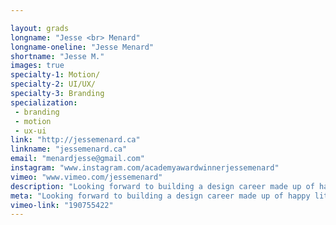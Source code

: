 ```yaml
---

layout: grads
longname: "Jesse <br> Menard"
longname-oneline: "Jesse Menard"
shortname: "Jesse M."
images: true
specialty-1: Motion/
specialty-2: UI/UX/
specialty-3: Branding
specialization:
 - branding
 - motion
 - ux-ui
link: "http://jessemenard.ca"
linkname: "jessemenard.ca"
email: "menardjesse@gmail.com"
instagram: "www.instagram.com/academyawardwinnerjessemenard"
vimeo: "www.vimeo.com/jessemenard"
description: "Looking forward to building a design career made up of happy little accidents."
meta: "Looking forward to building a design career made up of happy little accidents."
vimeo-link: "190755422"
---
```

